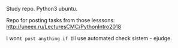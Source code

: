 Study repo. Python3 ubuntu.

Repo for posting tasks from those lesssons: http://uneex.ru/LecturesCMC/PythonIntro2018

I won`t post anything if I`ll use automated check sistem - ejudge. 
